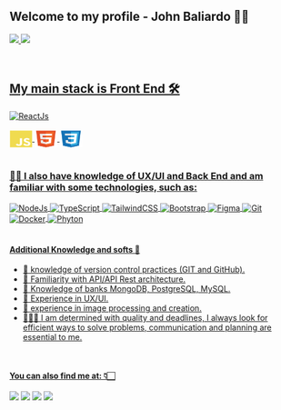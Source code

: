 ## Welcome to my profile - John Baliardo 🖖🏻

 <div>
   <a href="https://github.com/srbaliardo">
   <img height="180em" src="https://github-readme-stats.vercel.app/api?username=srbaliardo&show_icons=true&theme=tokyonight&include_all_commits=true&count_private=true"/>
   <img height="180em" src="https://github-readme-stats.vercel.app/api/top-langs/?username=srbaliardo&layout=compact&langs_count=6&theme=tokyonight"/>
</div>
    
<br>
<br>
    
## My main stack is Front End 🛠️
<div style="display: inline_block">
  <img align="center" alt="ReactJs" height="auto" width="60" src="https://cdn.jsdelivr.net/gh/devicons/devicon@latest/icons/react/react-original.svg">
 <br>
 <br>
  <img align="center" alt="Js" height="30" width="40" src="https://raw.githubusercontent.com/devicons/devicon/master/icons/javascript/javascript-plain.svg">
  <img align="center" alt="HTML" height="30" width="40" src="https://raw.githubusercontent.com/devicons/devicon/master/icons/html5/html5-original.svg">
  <img align="center" alt="CSS" height="30" width="40" src="https://raw.githubusercontent.com/devicons/devicon/master/icons/css3/css3-original.svg">
</div>
<!-- 💅 -->
<br>

### 👨‍💻 I also have knowledge of UX/UI and Back End and am familiar with some technologies, such as:
<div style="display: inline_block">
  <img align="center" alt="NodeJs" height="30" width="40" src="https://cdn.jsdelivr.net/gh/devicons/devicon@latest/icons/nodejs/nodejs-plain.svg">
  <img align="center" alt="TypeScript" height="30" width="40" src="https://cdn.jsdelivr.net/gh/devicons/devicon@latest/icons/typescript/typescript-plain.svg">
  <img align="center" alt="TailwindCSS" height="30" width="40" src="https://cdn.jsdelivr.net/gh/devicons/devicon@latest/icons/tailwindcss/tailwindcss-original.svg">
  <img align="center" alt="Bootstrap" height="30" width="40" src="https://cdn.jsdelivr.net/gh/devicons/devicon@latest/icons/bootstrap/bootstrap-original.svg">
  <img align="center" alt="Figma" height="30" width="40" src="https://cdn.jsdelivr.net/gh/devicons/devicon@latest/icons/figma/figma-original.svg">
  <img align="center" alt="Git" height="30" width="40" src="https://cdn.jsdelivr.net/gh/devicons/devicon/icons/git/git-original.svg">
  <img align="center" alt="Docker" height="30" width="40" src="https://cdn.jsdelivr.net/gh/devicons/devicon@latest/icons/docker/docker-original.svg">
 
  <img align="center" alt="Phyton" height="30" width="40" src="https://cdn.jsdelivr.net/gh/devicons/devicon@latest/icons/python/python-original.svg">
</div>

<br>

#### Additional Knowledge and softs 🧠
- 🧩 knowledge of version control practices (GIT and GitHub).
- 🧩 Familiarity with API/API Rest architecture.
- 🧩 Knowledge of banks MongoDB, PostgreSQL, MySQL.
- 🧩 Experience in UX/UI.
- 🧩 experience in image processing and creation.
- 🙋🏻‍♂️ I am determined with quality and deadlines, I always look for efficient ways to solve problems, communication and planning are essential to me.
 
<br>
 
#### You can also find me at: 👇🏻
<div> 
  <a href="https://www.linkedin.com/in/john-baliardo/" target="_blank"><img src="https://img.shields.io/badge/-LinkedIn-%230077B5?style=for-the-badge&logo=linkedin&logoColor=white" target="_blank"></a>
  <a href="https://discord.gg/srbaliardo" target="_blank"><img src="https://img.shields.io/badge/Discord-7289DA?style=for-the-badge&logo=discord&logoColor=white" target="_blank"></a> 
  <a href = "mailto:srbaliardo@gmail.com"><img src="https://img.shields.io/badge/-Gmail-%23333?style=for-the-badge&logo=gmail&logoColor=white" target="_blank"></a>
  <a href="https://srbaliardo.github.io/sitePortfolio" target="_blank"><img src="https://img.shields.io/badge/-Portfolio-%23E4405F?style=for-the-badge&logoColor=white" target="_blank"></a>
</div>
